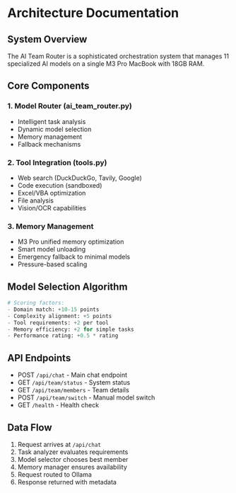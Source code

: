 # Architecture Documentation

## System Overview

The AI Team Router is a sophisticated orchestration system that manages 11 specialized AI models on a single M3 Pro MacBook with 18GB RAM.

## Core Components

### 1. Model Router (ai_team_router.py)
- Intelligent task analysis
- Dynamic model selection
- Memory management
- Fallback mechanisms

### 2. Tool Integration (tools.py)
- Web search (DuckDuckGo, Tavily, Google)
- Code execution (sandboxed)
- Excel/VBA optimization
- File analysis
- Vision/OCR capabilities

### 3. Memory Management
- M3 Pro unified memory optimization
- Smart model unloading
- Emergency fallback to minimal models
- Pressure-based scaling

## Model Selection Algorithm

```python
# Scoring factors:
- Domain match: +10-15 points
- Complexity alignment: +5 points
- Tool requirements: +2 per tool
- Memory efficiency: +2 for simple tasks
- Performance rating: +0.5 * rating
```

## API Endpoints

- POST `/api/chat` - Main chat endpoint
- GET `/api/team/status` - System status
- GET `/api/team/members` - Team details
- POST `/api/team/switch` - Manual model switch
- GET `/health` - Health check

## Data Flow

1. Request arrives at `/api/chat`
2. Task analyzer evaluates requirements
3. Model selector chooses best member
4. Memory manager ensures availability
5. Request routed to Ollama
6. Response returned with metadata